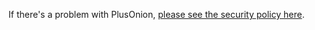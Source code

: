 If there's a problem with PlusOnion, [please see the security policy here](https://github.com/jbmagination/PlusOnion/blob/main/SECURITY.md).
